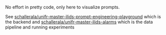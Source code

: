 No effort in pretty code, only here to visualize prompts.

See [schallerala/unifr-master-ilids-prompt-engineering-playground](https://github.com/schallerala/unifr-master-ilids-prompt-engineering-playground)
which is the backend and [schallerala/unifr-master-ilids-alarms](https://github.com/schallerala/unifr-master-ilids-alarms) which is the data pipeline and
running experiments
